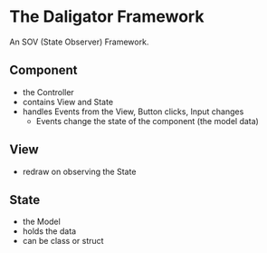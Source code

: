 # The Daligator Framework

An SOV (State Observer) Framework.

## Component
- the Controller
- contains View and State
- handles Events from the View, Button clicks, Input changes
    - Events change the state of the component (the model data)

## View
- redraw on observing the State

## State 
- the Model
- holds the data
- can be class or struct